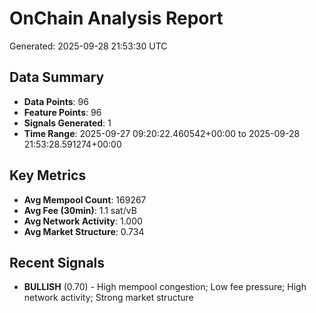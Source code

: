 # OnChain Analysis Report
Generated: 2025-09-28 21:53:30 UTC

## Data Summary
- **Data Points**: 96
- **Feature Points**: 96
- **Signals Generated**: 1
- **Time Range**: 2025-09-27 09:20:22.460542+00:00 to 2025-09-28 21:53:28.591274+00:00

## Key Metrics
- **Avg Mempool Count**: 169267
- **Avg Fee (30min)**: 1.1 sat/vB
- **Avg Network Activity**: 1.000
- **Avg Market Structure**: 0.734

## Recent Signals
- **BULLISH** (0.70) - High mempool congestion; Low fee pressure; High network activity; Strong market structure
